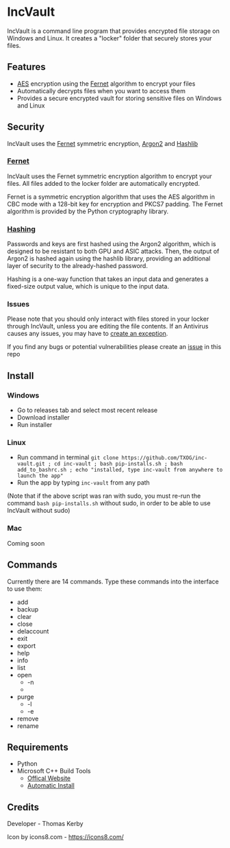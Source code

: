 # IncVault
IncVault is a command line program that provides encrypted file storage on Windows and Linux. It creates a "locker" folder that securely stores your files.

## Features

- [AES](https://en.wikipedia.org/wiki/Advanced_Encryption_Standard) encryption using the [Fernet](https://cryptography.io/en/latest/fernet/) algorithm to encrypt your files
- Automatically decrypts files when you want to access them
- Provides a secure encrypted vault for storing sensitive files on Windows and Linux

## Security

IncVault uses the [Fernet](https://cryptography.io/en/latest/fernet/) symmetric encryption, [Argon2](https://www.argon2.com/) and [Hashlib](https://docs.python.org/3/library/hashlib.html)

### [Fernet](https://cryptography.io/en/latest/fernet/)

IncVault uses the Fernet symmetric encryption algorithm to encrypt your files. All files added to the locker folder are automatically encrypted.

Fernet is a symmetric encryption algorithm that uses the AES algorithm in CBC mode with a 128-bit key for encryption and PKCS7 padding. The Fernet algorithm is provided by the Python cryptography library.

### [Hashing](https://en.wikipedia.org/wiki/Hash_function)

Passwords and keys are first hashed using the Argon2 algorithm, which is designed to be resistant to both GPU and ASIC attacks. Then, the output of Argon2 is hashed again using the hashlib library, providing an additional layer of security to the already-hashed password.

Hashing is a one-way function that takes an input data and generates a fixed-size output value, which is unique to the input data.

### Issues

Please note that you should only interact with files stored in your locker through IncVault, unless you are editing the file contents. If an Antivirus causes any issues, you may have to [create an exception](https://www.google.com/search?q=how+to+create+an+exception+in+%5Bantivirus%5D&sxsrf=APwXEdck3w8dJJN2pkH660RpQNwrCi0nNQ%3A1682017158274&source=hp&ei=hotBZIDyDJOR8gLKsYOQCw&iflsig=AOEireoAAAAAZEGZltTE6sDECenhHxi9NiJeOVL1udK-&ved=0ahUKEwiAzeKZkrn-AhWTiFwKHcrYALIQ4dUDCAo&uact=5&oq=how+to+create+an+exception+in+%5Bantivirus%5D&gs_lcp=Cgdnd3Mtd2l6EAMyBggAEBYQHjIGCAAQFhAeMgYIABAWEB4yBggAEBYQHjIICAAQigUQhgM6BwgjEOoCECdQ1ARY1ARg6ghoAXAAeACAAW2IAW2SAQMwLjGYAQCgAQKgAQGwAQo&sclient=gws-wiz).

If you find any bugs or potential vulnerabilities please create an [issue](https://github.com/TXOG/inc-vault/issues) in this repo


## Install

### Windows

- Go to releases tab and select most recent release
- Download installer
- Run installer

### Linux

- Run command in terminal `git clone https://github.com/TXOG/inc-vault.git ; cd inc-vault ; bash pip-installs.sh ; bash add_to_bashrc.sh ; echo "installed, type inc-vault from anywhere to launch the app"`
- Run the app by typing `inc-vault` from any path

(Note that if the above script was ran with sudo, you must re-run the command ``bash pip-installs.sh`` without sudo, in order to be able to use IncVault without sudo)

### Mac

Coming soon


## Commands

Currently there are 14 commands. Type these commands into the interface to use them:
- add
- backup
- clear
- close
- delaccount
- exit
- export
- help
- info
- list
- open
    - -n
    -  
- purge
    - -l
    - -e
- remove
- rename

## Requirements

- Python
- Microsoft C++ Build Tools
  - [Offical Website](https://visualstudio.microsoft.com/visual-cpp-build-tools/)
  - [Automatic Install](https://aka.ms/vs/17/release/vs_BuildTools.exe)



## Credits
Developer - Thomas Kerby

Icon by icons8.com - https://icons8.com/
